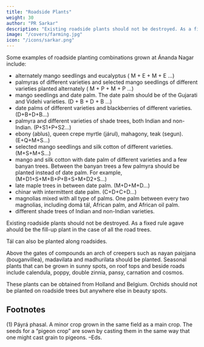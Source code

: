 ```yaml
---
title: "Roadside Plants"
weight: 30
author: "PR Sarkar"
description: "Existing roadside plants should not be destroyed. As a fixed rule agave ahould be the fill-up plant in the case of all the road trees"
image: "/covers/farming.jpg"
icon: "/icons/sarkar.png"
---
```




Some examples of roadside planting combinations grown at Ánanda Nagar include:

- alternately mango seedlings and eucalyptus ( M + E + M + E …)
- palmyras of different varieties and selected mango seedlings of different varieties planted alternately ( M + P + M + P …)
- mango seedlings and date palm. The date palm should be of the Gujarati and Videhi varieties. (D + B + D + B …)
- date palms of different varieties and blackberries of different varieties. (D+B+D+B…)
- palmyra and different varieties of shade trees, both Indian and non-Indian. (P+S1+P+S2…)
- ebony (ablus), queen crepe myrtle (járul), mahagony, teak (segun). (E+Q+M+S…)
- selected mango seedlings and silk cotton of different varieties. (M+S+M+S…)
- mango and silk cotton with date palm of different varieties and a few banyan trees. Between the banyan trees a few palmyra should be planted instead of date palm. For example, (M+D1+S+M+B+P+B+S+M+D2+S…)
- late maple trees in between date palm. (M+D+M+D…)
- chinar with intermittent date palm. (C+D+C+D…)
- magnolias mixed with all type of palms. One palm between every two magnolias, including domá tál, African palm, and African oil palm.
- different shade trees of Indian and non-Indian varieties.

Existing roadside plants should not be destroyed. As a fixed rule agave ahould be the fill-up plant in the case of all the road trees. 

Tál can also be planted along roadsides.

Above the gates of compounds an arch of creepers such as nayan paiṋjana (bouganvillea), madavilata and madhurilata should be planted. Seasonal plants that can be grown in sunny spots, on roof tops and beside roads include calendula, poppy, double zinnia, pansy, carnation and cosmos. 

These plants can be obtained from Holland and Belgium. Orchids should not be planted on roadside trees but anywhere else in beauty spots.

<!-- February 1988, Calcutta -->


## Footnotes

(1) Páyrá phasal. A minor crop grown in the same field as a main crop. The seeds for a “pigeon crop” are sown by casting them in the same way that one might cast grain to pigeons. –Eds.
